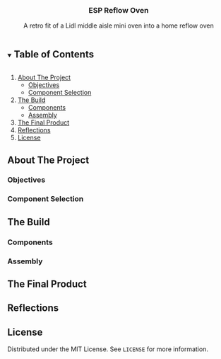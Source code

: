 <!--
*** Thanks for checking out the Best-README-Template. If you have a suggestion
*** that would make this better, please fork the repo and create a pull request
*** or simply open an issue with the tag "enhancement".
*** Thanks again! Now go create something AMAZING! :D
***
***
***
*** To avoid retyping too much info. Do a search and replace for the following:
*** github_username, repo_name, twitter_handle, email, project_title, project_description
-->

<!--
*** This readme is based on the template from this github project
*** https://github.com/othneildrew/Best-README-Template
-->



<!-- PROJECT SHIELDS -->
<!--
*** I'm using markdown "reference style" links for readability.
*** Reference links are enclosed in brackets [ ] instead of parentheses ( ).
*** See the bottom of this document for the declaration of the reference variables
*** for contributors-url, forks-url, etc. This is an optional, concise syntax you may use.
*** https://www.markdownguide.org/basic-syntax/#reference-style-links
-->




<br />
<p align="center">

  <h3 align="center">ESP Reflow Oven</h3>

  <p align="center">
    A retro fit of a Lidl middle aisle mini oven into a home reflow oven
  </p>
</p>



<!-- TABLE OF CONTENTS -->
<details open="open">
  <summary><h2 style="display: inline-block">Table of Contents</h2></summary>
  <ol>
    <li>
      <a href="#about-the-project">About The Project</a>
      <ul>
        <li><a href="#objectives">Objectives</a></li>
        <li><a href="#component-selection">Component Selection</a></li>
      </ul>
    </li>
    <li>
      <a href="#the-build">The Build</a>
      <ul>
        <li><a href="#components">Components</a></li>
        <li><a href="#assembly">Assembly</a></li>
      </ul>
    </li>
    <li><a href="#the-final-product">The Final Product</a></li>
    <li><a href="#reflections">Reflections</a></li>
    <li><a href="#license">License</a></li>
  </ol>
</details>



<!-- ABOUT THE PROJECT -->
## About The Project

<!-- OBJECTIVES -->
### Objectives

<!-- COMPONENT SELECTION -->
### Component Selection

<!-- THE BUILD -->
## The Build

<!-- COMPONENTS -->
### Components

<!-- ASSEMBLY -->
### Assembly

<!-- THE FINAL PRODUCT -->
## The Final Product

<!-- REFLECTIONS -->
## Reflections


<!-- LICENSE -->
## License

Distributed under the MIT License. See `LICENSE` for more information.

